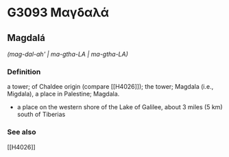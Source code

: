 # G3093 Μαγδαλά

## Magdalá

_(mag-dal-ah' | ma-gtha-LA | ma-gtha-LA)_

### Definition

a tower; of Chaldee origin (compare [[H4026]]); the tower; Magdala (i.e., Migdala), a place in Palestine; Magdala.

- a place on the western shore of the Lake of Galilee, about 3 miles (5 km) south of Tiberias

### See also

[[H4026]]

